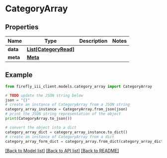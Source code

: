 # CategoryArray


## Properties

Name | Type | Description | Notes
------------ | ------------- | ------------- | -------------
**data** | [**List[CategoryRead]**](CategoryRead.md) |  | 
**meta** | [**Meta**](Meta.md) |  | 

## Example

```python
from firefly_iii_client.models.category_array import CategoryArray

# TODO update the JSON string below
json = "{}"
# create an instance of CategoryArray from a JSON string
category_array_instance = CategoryArray.from_json(json)
# print the JSON string representation of the object
print(CategoryArray.to_json())

# convert the object into a dict
category_array_dict = category_array_instance.to_dict()
# create an instance of CategoryArray from a dict
category_array_form_dict = category_array.from_dict(category_array_dict)
```
[[Back to Model list]](../README.md#documentation-for-models) [[Back to API list]](../README.md#documentation-for-api-endpoints) [[Back to README]](../README.md)


